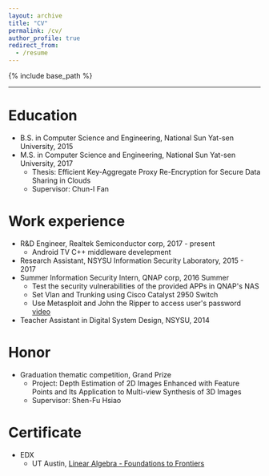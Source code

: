 ```yaml
---
layout: archive
title: "CV"
permalink: /cv/
author_profile: true
redirect_from:
  - /resume
---
```


{% include base_path %}

---

Education
======
* B.S. in Computer Science and Engineering, National Sun Yat-sen University, 2015
* M.S. in Computer Science and Engineering, National Sun Yat-sen University, 2017
  * Thesis: Efficient Key-Aggregate Proxy Re-Encryption for Secure Data Sharing in Clouds
  * Supervisor: Chun-I Fan


Work experience
======
* R&D Engineer, Realtek Semiconductor corp, 2017 - present
  * Android TV C++ middleware develepment
* Research Assistant, NSYSU Information Security Laboratory, 2015 - 2017 
* Summer Information Security Intern, QNAP corp, 2016 Summer
  * Test the security vulnerabilities of the provided APPs in QNAP's NAS
  * Set Vlan and Trunking using Cisco Catalyst 2950 Switch
  * Use Metasploit and John the Ripper to access user's password [video]()
* Teacher Assistant in Digital System Design, NSYSU, 2014

Honor
======
* Graduation thematic competition, Grand Prize
  * Project: Depth Estimation of 2D Images Enhanced with Feature Points and Its Application to Multi-view Synthesis of 3D Images
  * Supervisor: Shen-Fu Hsiao
  
Certificate
======
* EDX
  *  UT Austin, [Linear Algebra - Foundations to Frontiers](https://courses.edx.org/certificates/418357e1c71b446fb64ca7e007551755)


